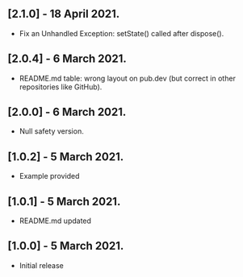 ## [2.1.0] - 18 April 2021.

* Fix an Unhandled Exception: setState() called after dispose(). 

## [2.0.4] - 6 March 2021.

* README.md table: wrong layout on pub.dev (but correct in other repositories like GitHub).

## [2.0.0] - 6 March 2021.

* Null safety version.

## [1.0.2] - 5 March 2021.

* Example provided

## [1.0.1] - 5 March 2021.

* README.md updated


## [1.0.0] - 5 March 2021.

* Initial release
